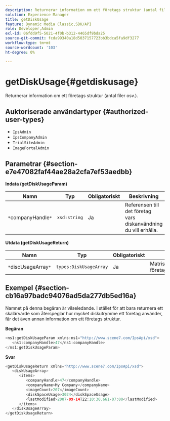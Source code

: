 ```yaml
---
description: Returnerar information om ett företags struktur (antal filer osv.).
solution: Experience Manager
title: getDiskUsage
feature: Dynamic Media Classic,SDK/API
role: Developer,Admin
exl-id: 06fdd9f5-5021-4f0b-b312-4465df9bda25
source-git-commit: fcda99340a18d5037157723bb3bdca5fa9df3277
workflow-type: tm+mt
source-wordcount: '103'
ht-degree: 0%

---
```


# getDiskUsage{#getdiskusage}

Returnerar information om ett företags struktur (antal filer osv.).

## Auktoriserade användartyper {#authorized-user-types}

* `IpsAdmin`
* `IpsCompanyAdmin`
* `TrialSiteAdmin`
* `ImagePortalAdmin`

## Parametrar {#section-e7e47082faf44ae28a2cfa7ef53aedbb}

**Indata (getDiskUsageParam)**

| Namn | Typ | Obligatoriskt | Beskrivning |
|---|---|---|---|
| `*`companyHandle`*` | `xsd:string` | Ja | Referensen till det företag vars diskanvändning du vill erhålla. |

**Utdata (getDiskUsageReturn)**

| Namn | Typ | Obligatoriskt | Beskrivning |
|---|---|---|---|
| `*`discUsageArray`*` | `types:DiskUsageArray` | Ja | Matris med företagsdiskanvändning. |

## Exempel {#section-cb16a97badc94076ad5da277db5ed16a}

Namnet på denna begäran är vilseledande. I stället för att bara returnera ett skalärvärde som återspeglar hur mycket diskutrymme ett företag använder, får det även annan information om ett företags struktur.

**Begäran**

```java
<ns1:getDiskUsageParam xmlns:ns1="http://www.scene7.com/IpsApi/xsd">
   <ns1:companyHandle>47</ns1:companyHandle>
</ns1:getDiskUsageParam>
```

**Svar**

```java
<getDiskUsageReturn xmlns="http://www.scene7.com/IpsApi/xsd">
   <diskUsageArray>
      <items>
         <companyHandle>47</companyHandle>
         <companyName>My Company</companyName>
         <imageCount>207</imageCount>
         <diskSpaceUsage>3024</diskSpaceUsage>
         <lastModified>2007-09-14T22:10:30.661-07:00</lastModified>
      </items>
   </diskUsageArray>
</getDiskUsageReturn>
```
